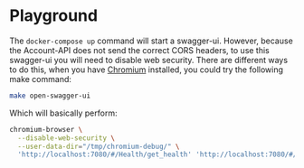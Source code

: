 # Playground

The `docker-compose up` command will start a swagger-ui. However, because the Account-API does not send the correct 
CORS headers, to use this swagger-ui you will need to disable web security. There are different ways to do this, when 
you have [Chromium](https://github.com/chromium/chromium) installed, you could try the following make command:

```bash
make open-swagger-ui
```

Which will basically perform:

```bash
chromium-browser \
  --disable-web-security \
  --user-data-dir="/tmp/chromium-debug/" \
  'http://localhost:7080/#/Health/get_health' 'http://localhost:7080/#/Health/get_health'

```

